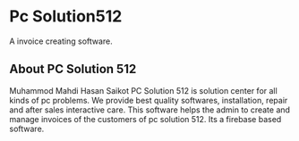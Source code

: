 # Pc Solution512

A invoice creating software.

## About PC Solution 512

Muhammod Mahdi Hasan Saikot
PC Solution 512 is solution center for all kinds of pc problems.
We provide best quality softwares, installation, repair and after sales interactive care. This software helps the admin to create and manage invoices of the customers of pc solution 512. Its a firebase based software.
